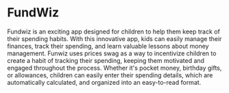 # FundWiz
 Fundwiz is an exciting app designed for children to help them keep track of their spending habits. With this innovative app, kids can easily manage their finances, track their spending, and learn valuable lessons about money management. Funwiz uses prices swag as a way to incentivize children to create a habit of tracking their spending, keeping them motivated and engaged throughout the process. Whether it's pocket money, birthday gifts, or allowances, children can easily enter their spending details, which are automatically calculated, and organized into an easy-to-read format.
